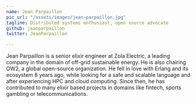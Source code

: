 ```yaml
---
name: Jean Parpaillon
pic_url: "/assets/images/jean-parpaillon.jpg"
tagline: Distributed systems enthusiast, open source advocate
github: jeanparpaillon
twitter: JeanParpaillon

---
```

Jean Parpaillon is a senior elixir engineer at Zola Electric, a leading company in the domain of off-grid sustainable energy. He is also chairing OW2, a global open-source organization. He fell in love with Erlang and its ecosystem 8 years ago, while looking for a safe and scalable language and after experiencing HPC and cloud computing. Since then, he has contributed to many elixir based projects in domains like fintech, sports gambling or telecommunications.